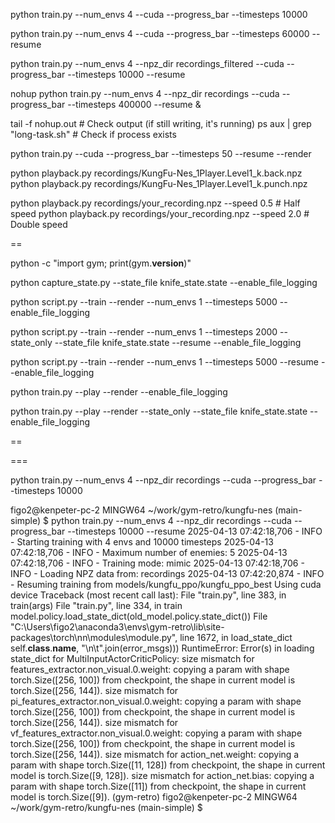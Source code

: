 python train.py --num_envs 4 --cuda --progress_bar --timesteps 10000






python train.py --num_envs 4 --cuda --progress_bar --timesteps 60000 --resume




python train.py --num_envs 4 --npz_dir recordings_filtered --cuda --progress_bar --timesteps 10000 --resume





nohup python train.py --num_envs 4 --npz_dir recordings --cuda --progress_bar --timesteps 400000 --resume & 


tail -f nohup.out  # Check output (if still writing, it's running)
ps aux | grep "long-task.sh"  # Check if process exists







python train.py  --cuda --progress_bar --timesteps 50 --resume --render










python playback.py recordings/KungFu-Nes_1Player.Level1_k.back.npz
python playback.py recordings/KungFu-Nes_1Player.Level1_k.punch.npz






python playback.py recordings/your_recording.npz --speed 0.5  # Half speed
python playback.py recordings/your_recording.npz --speed 2.0  # Double speed








==



python -c "import gym; print(gym.__version__)"




python capture_state.py --state_file knife_state.state --enable_file_logging











python script.py --train --render --num_envs 1 --timesteps 5000 --enable_file_logging




python script.py --train --render --num_envs 1 --timesteps 2000 --state_only --state_file knife_state.state --resume --enable_file_logging


python script.py --train --render --num_envs 1 --timesteps 5000 --resume --enable_file_logging


python train.py --play --render --enable_file_logging


python train.py --play --render --state_only --state_file knife_state.state --enable_file_logging

==





===

python train.py --num_envs 4 --npz_dir recordings --cuda --progress_bar --timesteps 10000








figo2@kenpeter-pc-2 MINGW64 ~/work/gym-retro/kungfu-nes (main-simple)
$ python train.py --num_envs 4 --npz_dir recordings --cuda --progress_bar --timesteps 10000 --resume
2025-04-13 07:42:18,706 - INFO - Starting training with 4 envs and 10000 timesteps
2025-04-13 07:42:18,706 - INFO - Maximum number of enemies: 5
2025-04-13 07:42:18,706 - INFO - Training mode: mimic
2025-04-13 07:42:18,706 - INFO - Loading NPZ data from: recordings
2025-04-13 07:42:20,874 - INFO - Resuming training from models/kungfu_ppo/kungfu_ppo_best
Using cuda device
Traceback (most recent call last):
  File "train.py", line 383, in <module>
    train(args)
  File "train.py", line 334, in train
    model.policy.load_state_dict(old_model.policy.state_dict())
  File "C:\Users\figo2\anaconda3\envs\gym-retro\lib\site-packages\torch\nn\modules\module.py", line 1672, in load_state_dict
    self.__class__.__name__, "\n\t".join(error_msgs)))
RuntimeError: Error(s) in loading state_dict for MultiInputActorCriticPolicy:
        size mismatch for features_extractor.non_visual.0.weight: copying a param with shape torch.Size([256, 100]) from checkpoint, the shape in current model is torch.Size([256, 144]).
        size mismatch for pi_features_extractor.non_visual.0.weight: copying a param with shape torch.Size([256, 100]) from checkpoint, the shape in current model is torch.Size([256, 144]).
        size mismatch for vf_features_extractor.non_visual.0.weight: copying a param with shape torch.Size([256, 100]) from checkpoint, the shape in current model is torch.Size([256, 144]).
        size mismatch for action_net.weight: copying a param with shape torch.Size([11, 128]) from checkpoint, the shape in current model is torch.Size([9, 128]).
        size mismatch for action_net.bias: copying a param with shape torch.Size([11]) from checkpoint, the shape in current model is torch.Size([9]).
(gym-retro)
figo2@kenpeter-pc-2 MINGW64 ~/work/gym-retro/kungfu-nes (main-simple)
$
